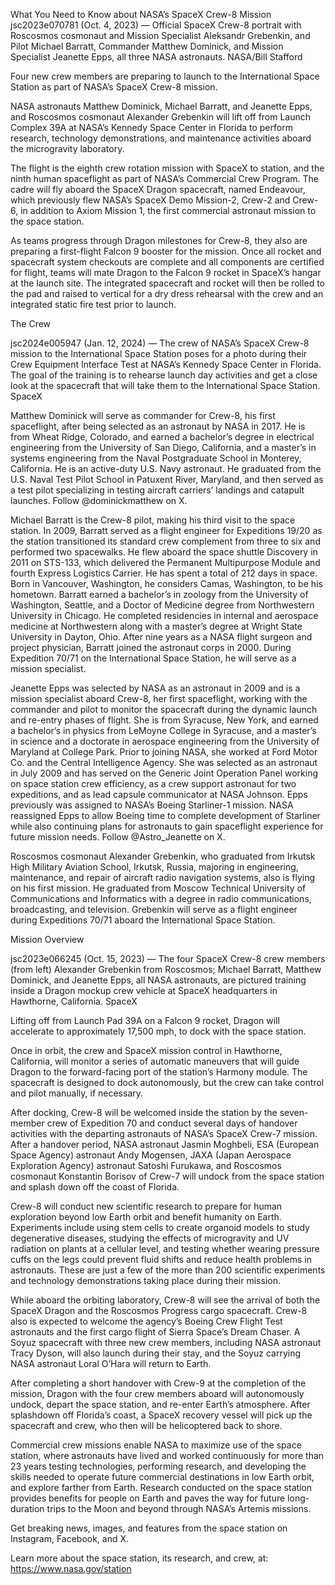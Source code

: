 What You Need to Know about NASA’s SpaceX Crew-8 Mission 
 jsc2023e070781 (Oct. 4, 2023) — Official SpaceX Crew-8 portrait with Roscosmos cosmonaut and Mission Specialist Aleksandr Grebenkin, and Pilot Michael Barratt, Commander Matthew Dominick, and Mission Specialist Jeanette Epps, all three NASA astronauts. NASA/Bill Stafford

Four new crew members are preparing to launch to the International Space Station as part of NASA’s SpaceX Crew-8 mission.

NASA astronauts Matthew Dominick, Michael Barratt, and Jeanette Epps, and Roscosmos cosmonaut Alexander Grebenkin will lift off from Launch Complex 39A at NASA’s Kennedy Space Center in Florida to perform research, technology demonstrations, and maintenance activities aboard the microgravity laboratory.

The flight is the eighth crew rotation mission with SpaceX to station, and the ninth human spaceflight as part of NASA’s Commercial Crew Program. The cadre will fly aboard the SpaceX Dragon spacecraft, named Endeavour, which previously flew NASA’s SpaceX Demo Mission-2, Crew-2 and Crew-6, in addition to Axiom Mission 1, the first commercial astronaut mission to the space station.

As teams progress through Dragon milestones for Crew-8, they also are preparing a first-flight Falcon 9 booster for the mission. Once all rocket and spacecraft system checkouts are complete and all components are certified for flight, teams will mate Dragon to the Falcon 9 rocket in SpaceX’s hangar at the launch site. The integrated spacecraft and rocket will then be rolled to the pad and raised to vertical for a dry dress rehearsal with the crew and an integrated static fire test prior to launch.

The Crew

jsc2024e005947 (Jan. 12, 2024) — The crew of NASA’s SpaceX Crew-8 mission to the International Space Station poses for a photo during their Crew Equipment Interface Test at NASA’s Kennedy Space Center in Florida. The goal of the training is to rehearse launch day activities and get a close look at the spacecraft that will take them to the International Space Station. SpaceX

Matthew Dominick will serve as commander for Crew-8, his first spaceflight, after being selected as an astronaut by NASA in 2017. He is from Wheat Ridge, Colorado, and earned a bachelor’s degree in electrical engineering from the University of San Diego, California, and a master’s in systems engineering from the Naval Postgraduate School in Monterey, California. He is an active-duty U.S. Navy astronaut. He graduated from the U.S. Naval Test Pilot School in Patuxent River, Maryland, and then served as a test pilot specializing in testing aircraft carriers’ landings and catapult launches. Follow @dominickmatthew on X.

Michael Barratt is the Crew-8 pilot, making his third visit to the space station. In 2009, Barratt served as a flight engineer for Expeditions 19/20 as the station transitioned its standard crew complement from three to six and performed two spacewalks. He flew aboard the space shuttle Discovery in 2011 on STS-133, which delivered the Permanent Multipurpose Module and fourth Express Logistics Carrier. He has spent a total of 212 days in space. Born in Vancouver, Washington, he considers Camas, Washington, to be his hometown. Barratt earned a bachelor’s in zoology from the University of Washington, Seattle, and a Doctor of Medicine degree from Northwestern University in Chicago. He completed residencies in internal and aerospace medicine at Northwestern along with a master’s degree at Wright State University in Dayton, Ohio. After nine years as a NASA flight surgeon and project physician, Barratt joined the astronaut corps in 2000. During Expedition 70/71 on the International Space Station, he will serve as a mission specialist.

Jeanette Epps was selected by NASA as an astronaut in 2009 and is a mission specialist aboard Crew-8, her first spaceflight, working with the commander and pilot to monitor the spacecraft during the dynamic launch and re-entry phases of flight. She is from Syracuse, New York, and earned a bachelor’s in physics from LeMoyne College in Syracuse, and a master’s in science and a doctorate in aerospace engineering from the University of Maryland at College Park. Prior to joining NASA, she worked at Ford Motor Co. and the Central Intelligence Agency. She was selected as an astronaut in July 2009 and has served on the Generic Joint Operation Panel working on space station crew efficiency, as a crew support astronaut for two expeditions, and as lead capsule communicator at NASA Johnson. Epps previously was assigned to NASA’s Boeing Starliner-1 mission. NASA reassigned Epps to allow Boeing time to complete development of Starliner while also continuing plans for astronauts to gain spaceflight experience for future mission needs. Follow @Astro_Jeanette on X.

Roscosmos cosmonaut Alexander Grebenkin, who graduated from Irkutsk High Military Aviation School, Irkutsk, Russia, majoring in engineering, maintenance, and repair of aircraft radio navigation systems, also is flying on his first mission. He graduated from Moscow Technical University of Communications and Informatics with a degree in radio communications, broadcasting, and television. Grebenkin will serve as a flight engineer during Expeditions 70/71 aboard the International Space Station.

Mission Overview

jsc2023e066245 (Oct. 15, 2023) — The four SpaceX Crew-8 crew members (from left) Alexander Grebenkin from Roscosmos; Michael Barratt, Matthew Dominick, and Jeanette Epps, all NASA astronauts, are pictured training inside a Dragon mockup crew vehicle at SpaceX headquarters in Hawthorne, California. SpaceX

Lifting off from Launch Pad 39A on a Falcon 9 rocket, Dragon will accelerate to approximately 17,500 mph, to dock with the space station.

Once in orbit, the crew and SpaceX mission control in Hawthorne, California, will monitor a series of automatic maneuvers that will guide Dragon to the forward-facing port of the station’s Harmony module. The spacecraft is designed to dock autonomously, but the crew can take control and pilot manually, if necessary.

After docking, Crew-8 will be welcomed inside the station by the seven-member crew of Expedition 70 and conduct several days of handover activities with the departing astronauts of NASA’s SpaceX Crew-7 mission. After a handover period, NASA astronaut Jasmin Moghbeli, ESA (European Space Agency) astronaut Andy Mogensen, JAXA (Japan Aerospace Exploration Agency) astronaut Satoshi Furukawa, and Roscosmos cosmonaut Konstantin Borisov of Crew-7 will undock from the space station and splash down off the coast of Florida.

Crew-8 will conduct new scientific research to prepare for human exploration beyond low Earth orbit and benefit humanity on Earth. Experiments include using stem cells to create organoid models to study degenerative diseases, studying the effects of microgravity and UV radiation on plants at a cellular level, and testing whether wearing pressure cuffs on the legs could prevent fluid shifts and reduce health problems in astronauts. These are just a few of the more than 200 scientific experiments and technology demonstrations taking place during their mission.

While aboard the orbiting laboratory, Crew-8 will see the arrival of both the SpaceX Dragon and the Roscosmos Progress cargo spacecraft. Crew-8 also is expected to welcome the agency’s Boeing Crew Flight Test astronauts and the first cargo flight of Sierra Space’s Dream Chaser. A Soyuz spacecraft with three new crew members, including NASA astronaut Tracy Dyson, will also launch during their stay, and the Soyuz carrying NASA astronaut Loral O’Hara will return to Earth.

After completing a short handover with Crew-9 at the completion of the mission, Dragon with the four crew members aboard will autonomously undock, depart the space station, and re-enter Earth’s atmosphere. After splashdown off Florida’s coast, a SpaceX recovery vessel will pick up the spacecraft and crew, who then will be helicoptered back to shore.

Commercial crew missions enable NASA to maximize use of the space station, where astronauts have lived and worked continuously for more than 23 years testing technologies, performing research, and developing the skills needed to operate future commercial destinations in low Earth orbit, and explore farther from Earth. Research conducted on the space station provides benefits for people on Earth and paves the way for future long-duration trips to the Moon and beyond through NASA’s Artemis missions.

Get breaking news, images, and features from the space station on Instagram, Facebook, and X.

Learn more about the space station, its research, and crew, at: https://www.nasa.gov/station